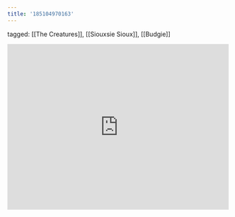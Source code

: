 ```yaml
---
title: '185104970163'
---
```

tagged: [[The Creatures]], [[Siouxsie Sioux]], [[Budgie]]
<iframe allow="accelerometer; autoplay; clipboard-write; encrypted-media; gyroscope; picture-in-picture" allowfullscreen="" frameborder="0" height="375" id="youtube_iframe" src="https://www.youtube.com/embed/pP4015WKDXg?feature=oembed&amp;enablejsapi=1&amp;origin=https://safe.txmblr.com&amp;wmode=opaque" width="500"></iframe>